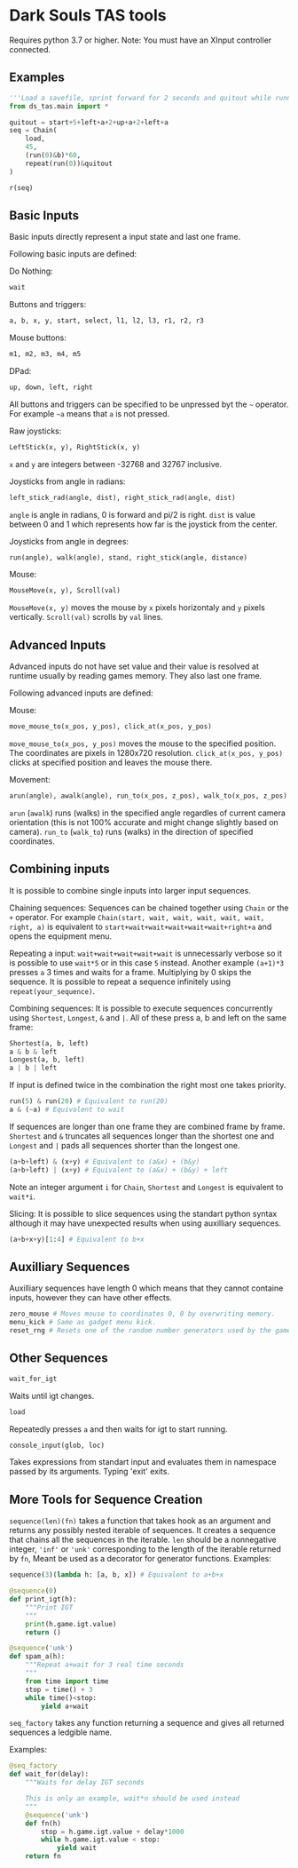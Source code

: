 # Dark Souls TAS tools #

Requires python 3.7 or higher.
Note: You must have an XInput controller connected.


## Examples ##

```python
'''Load a savefile, sprint forward for 2 seconds and quitout while running.'''
from ds_tas.main import *

quitout = start+5+left+a+2+up+a+2+left+a
seq = Chain(
    load,
    45,
    (run(0)&b)*60,
    repeat(run(0))&quitout
)

r(seq)
```

## Basic Inputs ##

Basic inputs directly represent a input state and last one frame.

Following basic inputs are defined:

Do Nothing:
```python
wait
```

Buttons and triggers:
```python
a, b, x, y, start, select, l1, l2, l3, r1, r2, r3
```

Mouse buttons:
```python
m1, m2, m3, m4, m5
```

DPad:
```python
up, down, left, right
```

All buttons and triggers can be specified to be unpressed byt the `~` operator. For example `~a` means that `a` is not pressed.

Raw joysticks:
```python
LeftStick(x, y), RightStick(x, y)
```
`x` and `y` are integers between -32768 and 32767 inclusive.

Joysticks from angle in radians:
```python
left_stick_rad(angle, dist), right_stick_rad(angle, dist)
```
`angle` is angle in radians, 0 is forward and pi/2 is right. `dist` is value between 0 and 1 which represents how far is the joystick from the center.

Joysticks from angle in degrees:
```python
run(angle), walk(angle), stand, right_stick(angle, distance)
```

Mouse:
```python
MouseMove(x, y), Scroll(val)
```
`MouseMove(x, y)` moves the mouse by `x` pixels horizontaly and `y` pixels vertically. `Scroll(val)` scrolls by `val` lines.

## Advanced Inputs ##

Advanced inputs do not have set value and their value is resolved at runtime usually by reading games memory. They also last one frame.

Following advanced inputs are defined:

Mouse:
```python
move_mouse_to(x_pos, y_pos), click_at(x_pos, y_pos)
```
`move_mouse_to(x_pos, y_pos)` moves the mouse to the specified position. The coordinates are pixels in 1280x720 resolution. `click_at(x_pos, y_pos)` clicks at specified position and leaves the mouse there.

Movement:
```python
arun(angle), awalk(angle), run_to(x_pos, z_pos), walk_to(x_pos, z_pos)
```
`arun` (`awalk`) runs (walks) in the specified angle regardles of current camera orientation (this is not 100% accurate and might change slightly based on camera).
`run_to` (`walk_to`) runs (walks) in the direction of specified coordinates.

## Combining inputs ##

It is possible to combine single inputs into larger input sequences.

Chaining sequences:
Sequences can be chained together using `Chain` or the `+` operator. For example `Chain(start, wait, wait, wait, wait, wait, right, a)` is equivalent to `start+wait+wait+wait+wait+wait+right+a` and opens the equipment menu.

Repeating a input:
`wait+wait+wait+wait+wait` is unnecessarly verbose so it is possible to use `wait*5` or in this case `5` instead. Another example `(a+1)*3` presses `a` 3 times and waits for a frame. Multiplying by 0 skips the sequence. It is possible to repeat a sequence infinitely using `repeat(your_sequence)`.

Combining sequences:
It is possible to execute sequences concurrently using `Shortest`, `Longest`, `&` and `|`.
All of these press a, b and left on the same frame:
```python
Shortest(a, b, left)
a & b & left
Longest(a, b, left)
a | b | left
```
If input is defined twice in the combination the right most one takes priority.
```python
run(5) & run(20) # Equivalent to run(20)
a & (~a) # Equivalent to wait
```
If sequences are longer than one frame they are combined frame by frame. `Shortest` and `&` truncates all sequences longer than the shortest one and `Longest` and `|` pads all sequences shorter than the longest one.
```python
(a+b+left) & (x+y) # Equivalent to (a&x) + (b&y)
(a+b+left) | (x+y) # Equivalent to (a&x) + (b&y) + left
```

Note an integer argument `i` for `Chain`, `Shortest` and `Longest` is equivalent to `wait*i`.

Slicing:
It is possible to slice sequences using the standart python syntax although it may have unexpected results when using auxilliary sequences.
```python
(a+b+x+y)[1:4] # Equivalent to b+x
```

## Auxilliary Sequences ##

Auxilliary sequences have length 0 which means that they cannot containe inputs, however they can have other effects.

```python
zero_mouse # Moves mouse to coordinates 0, 0 by overwriting memory.
menu_kick # Same as gadget menu kick.
reset_rng # Resets one of the random number generators used by the game. 
```

## Other Sequences ##

```python
wait_for_igt
```
Waits until igt changes.

```python
load
```
Repeatedly presses `a` and then waits for igt to start running.

```python
console_input(glob, loc)
```
Takes expressions from standart input and evaluates them in namespace passed by its arguments. Typing 'exit' exits.

## More Tools for Sequence Creation ##

`sequence(len)(fn)` takes a function that takes hook as an argument and returns any possibly nested iterable of sequences. It creates a sequence that chains all the sequences in the iterable. `len` should be a nonnegative integer, `'inf'` or `'unk'` corresponding to the length of the iterable returned by `fn`, Meant be used as a decorator for generator functions.
Examples:
```python
sequence(3)(lambda h: [a, b, x]) # Equivalent to a+b+x

@sequence(0)
def print_igt(h):
    """Print IGT
    """
    print(h.game.igt.value)
    return ()

@sequence('unk')
def spam_a(h):
    """Repeat a+wait for 3 real time seconds
    """
    from time import time
    stop = time() + 3
    while time()<stop:
        yield a+wait
```

`seq_factory` takes any function returning a sequence and gives all returned sequences a ledgible name.

Examples:
```python
@seq_factory
def wait_for(delay):
    """Waits for delay IGT seconds

    This is only an example, wait*n should be used instead
    """
    @sequence('unk')
    def fn(h)
        stop = h.game.igt.value + delay*1000
        while h.game.igt.value < stop:
            yield wait
    return fn
```
